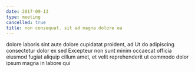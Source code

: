 ```yaml
---
date: 2017-09-13
type: meeting
cancelled: true
title: non consequat. sit ad magna dolore ea
---
```

dolore laboris sint aute dolore cupidatat proident, ad Ut do adipiscing consectetur dolor ex sed Excepteur non sunt minim occaecat officia eiusmod fugiat aliquip cillum amet, et velit reprehenderit ut commodo dolor ipsum magna in labore qui